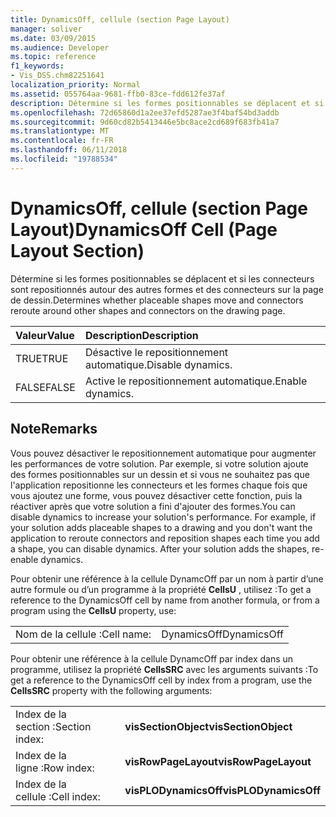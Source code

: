 ```yaml
---
title: DynamicsOff, cellule (section Page Layout)
manager: soliver
ms.date: 03/09/2015
ms.audience: Developer
ms.topic: reference
f1_keywords:
- Vis_DSS.chm82251641
localization_priority: Normal
ms.assetid: 055764aa-9681-ffb0-83ce-fdd612fe37af
description: Détermine si les formes positionnables se déplacent et si les connecteurs sont repositionnés autour des autres formes et des connecteurs sur la page de dessin.
ms.openlocfilehash: 72d65860d1a2ee37efd5287ae3f4baf54bd3addb
ms.sourcegitcommit: 9d60cd82b5413446e5bc8ace2cd689f683fb41a7
ms.translationtype: MT
ms.contentlocale: fr-FR
ms.lasthandoff: 06/11/2018
ms.locfileid: "19788534"
---
```

# <a name="dynamicsoff-cell-page-layout-section"></a><span data-ttu-id="496f4-103">DynamicsOff, cellule (section Page Layout)</span><span class="sxs-lookup"><span data-stu-id="496f4-103">DynamicsOff Cell (Page Layout Section)</span></span>

<span data-ttu-id="496f4-104">Détermine si les formes positionnables se déplacent et si les connecteurs sont repositionnés autour des autres formes et des connecteurs sur la page de dessin.</span><span class="sxs-lookup"><span data-stu-id="496f4-104">Determines whether placeable shapes move and connectors reroute around other shapes and connectors on the drawing page.</span></span>
  
|<span data-ttu-id="496f4-105">**Valeur**</span><span class="sxs-lookup"><span data-stu-id="496f4-105">**Value**</span></span>|<span data-ttu-id="496f4-106">**Description**</span><span class="sxs-lookup"><span data-stu-id="496f4-106">**Description**</span></span>|
|:-----|:-----|
| <span data-ttu-id="496f4-107">TRUE</span><span class="sxs-lookup"><span data-stu-id="496f4-107">TRUE</span></span>  <br/> | <span data-ttu-id="496f4-108">Désactive le repositionnement automatique.</span><span class="sxs-lookup"><span data-stu-id="496f4-108">Disable dynamics.</span></span>  <br/> |
| <span data-ttu-id="496f4-109">FALSE</span><span class="sxs-lookup"><span data-stu-id="496f4-109">FALSE</span></span>  <br/> | <span data-ttu-id="496f4-110">Active le repositionnement automatique.</span><span class="sxs-lookup"><span data-stu-id="496f4-110">Enable dynamics.</span></span>  <br/> |
   
## <a name="remarks"></a><span data-ttu-id="496f4-111">Note</span><span class="sxs-lookup"><span data-stu-id="496f4-111">Remarks</span></span>

<span data-ttu-id="496f4-p101">Vous pouvez désactiver le repositionnement automatique pour augmenter les performances de votre solution. Par exemple, si votre solution ajoute des formes positionnables sur un dessin et si vous ne souhaitez pas que l'application repositionne les connecteurs et les formes chaque fois que vous ajoutez une forme, vous pouvez désactiver cette fonction, puis la réactiver après que votre solution a fini d'ajouter des formes.</span><span class="sxs-lookup"><span data-stu-id="496f4-p101">You can disable dynamics to increase your solution's performance. For example, if your solution adds placeable shapes to a drawing and you don't want the application to reroute connectors and reposition shapes each time you add a shape, you can disable dynamics. After your solution adds the shapes, re-enable dynamics.</span></span>
  
<span data-ttu-id="496f4-115">Pour obtenir une référence à la cellule DynamcOff par un nom à partir d’une autre formule ou d’un programme à la propriété **CellsU** , utilisez :</span><span class="sxs-lookup"><span data-stu-id="496f4-115">To get a reference to the DynamicsOff cell by name from another formula, or from a program using the **CellsU** property, use:</span></span> 
  
|||
|:-----|:-----|
| <span data-ttu-id="496f4-116">Nom de la cellule :</span><span class="sxs-lookup"><span data-stu-id="496f4-116">Cell name:</span></span>  <br/> | <span data-ttu-id="496f4-117">DynamicsOff</span><span class="sxs-lookup"><span data-stu-id="496f4-117">DynamicsOff</span></span>  <br/> |
   
<span data-ttu-id="496f4-118">Pour obtenir une référence à la cellule DynamcOff par index dans un programme, utilisez la propriété **CellsSRC** avec les arguments suivants :</span><span class="sxs-lookup"><span data-stu-id="496f4-118">To get a reference to the DynamicsOff cell by index from a program, use the **CellsSRC** property with the following arguments:</span></span> 
  
|||
|:-----|:-----|
| <span data-ttu-id="496f4-119">Index de la section :</span><span class="sxs-lookup"><span data-stu-id="496f4-119">Section index:</span></span>  <br/> |<span data-ttu-id="496f4-120">**visSectionObject**</span><span class="sxs-lookup"><span data-stu-id="496f4-120">**visSectionObject**</span></span> <br/> |
| <span data-ttu-id="496f4-121">Index de la ligne :</span><span class="sxs-lookup"><span data-stu-id="496f4-121">Row index:</span></span>  <br/> |<span data-ttu-id="496f4-122">**visRowPageLayout**</span><span class="sxs-lookup"><span data-stu-id="496f4-122">**visRowPageLayout**</span></span> <br/> |
| <span data-ttu-id="496f4-123">Index de la cellule :</span><span class="sxs-lookup"><span data-stu-id="496f4-123">Cell index:</span></span>  <br/> |<span data-ttu-id="496f4-124">**visPLODynamicsOff**</span><span class="sxs-lookup"><span data-stu-id="496f4-124">**visPLODynamicsOff**</span></span> <br/> |
   

